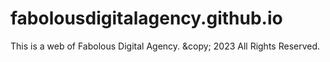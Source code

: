 # fabolousdigitalagency.github.io
This is a web of Fabolous Digital Agency. &amp;copy; 2023 All Rights Reserved.
